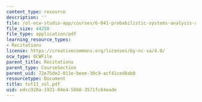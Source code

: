 ```yaml
---
content_type: resource
description: ''
file: /ol-ocw-studio-app/courses/6-041-probabilistic-systems-analysis-and-applied-probability-spring-2006/edcc920a193104e45b663571fc84eade_tut11_sol.pdf
file_size: 44250
file_type: application/pdf
learning_resource_types:
- Recitations
license: https://creativecommons.org/licenses/by-nc-sa/4.0/
ocw_type: OCWFile
parent_title: Recitations
parent_type: CourseSection
parent_uid: 72e75de2-011e-beee-30c9-acf41ced8ab8
resourcetype: Document
title: tut11_sol.pdf
uid: edcc920a-1931-04e4-5b66-3571fc84eade
---
```

